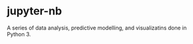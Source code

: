 # jupyter-nb

A series of data analysis, predictive modelling, and visualizatins done in Python 3.

